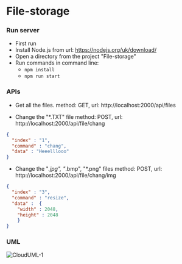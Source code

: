 # File-storage

### Run server

- First run
- Install Node.js from url: https://nodejs.org/uk/download/
- Open a directory from the project "File-storage"
- Run commands in command line:
    - ``` npm install ```
    - ``` npm run start ```

### APIs

- Get all the files.
  method: GET, url: http://localhost:2000/api/files

- Change the "*.TXT" file
  method: POST, url: http://localhost:2000/api/file/chang
```json
{
  "index" : "1",
  "command" : "chang",  
  "data" : "Heeelllooo"
}
```

- Change the "*.jpg", "*.bmp", "*.png" files
  method: POST, url: http://localhost:2000/api/file/chang/img
```json
{
  "index" : "3",                
  "command" : "resize",          
  "data" :  {                     
    "width" : 2048,
    "height" : 2048
    }
}
```

### UML
![CloudUML-1](https://user-images.githubusercontent.com/26094358/59628659-da24dd80-9149-11e9-851c-f2efee83e7b3.png)

